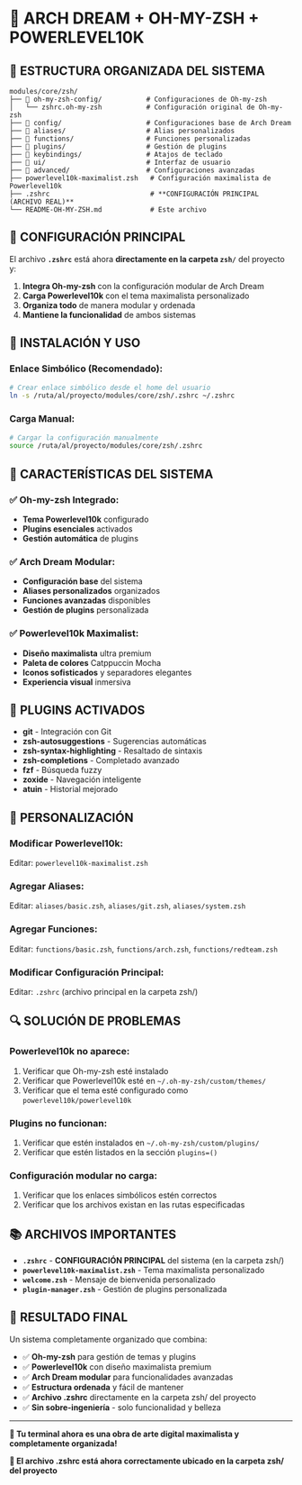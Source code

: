 # 🚀 ARCH DREAM + OH-MY-ZSH + POWERLEVEL10K

## 📁 **ESTRUCTURA ORGANIZADA DEL SISTEMA**

```
modules/core/zsh/
├── 📁 oh-my-zsh-config/           # Configuraciones de Oh-my-zsh
│   └── zshrc.oh-my-zsh           # Configuración original de Oh-my-zsh
├── 📁 config/                     # Configuraciones base de Arch Dream
├── 📁 aliases/                    # Alias personalizados
├── 📁 functions/                  # Funciones personalizadas
├── 📁 plugins/                    # Gestión de plugins
├── 📁 keybindings/                # Atajos de teclado
├── 📁 ui/                         # Interfaz de usuario
├── 📁 advanced/                   # Configuraciones avanzadas
├── powerlevel10k-maximalist.zsh   # Configuración maximalista de Powerlevel10k
├── .zshrc                         # **CONFIGURACIÓN PRINCIPAL (ARCHIVO REAL)**
└── README-OH-MY-ZSH.md            # Este archivo
```

## 🎯 **CONFIGURACIÓN PRINCIPAL**

El archivo **`.zshrc`** está ahora **directamente en la carpeta `zsh/`** del proyecto y:

1. **Integra Oh-my-zsh** con la configuración modular de Arch Dream
2. **Carga Powerlevel10k** con el tema maximalista personalizado
3. **Organiza todo** de manera modular y ordenada
4. **Mantiene la funcionalidad** de ambos sistemas

## 🔧 **INSTALACIÓN Y USO**

### **Enlace Simbólico (Recomendado):**
```bash
# Crear enlace simbólico desde el home del usuario
ln -s /ruta/al/proyecto/modules/core/zsh/.zshrc ~/.zshrc
```

### **Carga Manual:**
```bash
# Cargar la configuración manualmente
source /ruta/al/proyecto/modules/core/zsh/.zshrc
```

## 🌟 **CARACTERÍSTICAS DEL SISTEMA**

### **✅ Oh-my-zsh Integrado:**
- **Tema Powerlevel10k** configurado
- **Plugins esenciales** activados
- **Gestión automática** de plugins

### **✅ Arch Dream Modular:**
- **Configuración base** del sistema
- **Aliases personalizados** organizados
- **Funciones avanzadas** disponibles
- **Gestión de plugins** personalizada

### **✅ Powerlevel10k Maximalist:**
- **Diseño maximalista** ultra premium
- **Paleta de colores** Catppuccin Mocha
- **Iconos sofisticados** y separadores elegantes
- **Experiencia visual** inmersiva

## 🚀 **PLUGINS ACTIVADOS**

- **git** - Integración con Git
- **zsh-autosuggestions** - Sugerencias automáticas
- **zsh-syntax-highlighting** - Resaltado de sintaxis
- **zsh-completions** - Completado avanzado
- **fzf** - Búsqueda fuzzy
- **zoxide** - Navegación inteligente
- **atuin** - Historial mejorado

## 🎨 **PERSONALIZACIÓN**

### **Modificar Powerlevel10k:**
Editar: `powerlevel10k-maximalist.zsh`

### **Agregar Aliases:**
Editar: `aliases/basic.zsh`, `aliases/git.zsh`, `aliases/system.zsh`

### **Agregar Funciones:**
Editar: `functions/basic.zsh`, `functions/arch.zsh`, `functions/redteam.zsh`

### **Modificar Configuración Principal:**
Editar: `.zshrc` (archivo principal en la carpeta zsh/)

## 🔍 **SOLUCIÓN DE PROBLEMAS**

### **Powerlevel10k no aparece:**
1. Verificar que Oh-my-zsh esté instalado
2. Verificar que Powerlevel10k esté en `~/.oh-my-zsh/custom/themes/`
3. Verificar que el tema esté configurado como `powerlevel10k/powerlevel10k`

### **Plugins no funcionan:**
1. Verificar que estén instalados en `~/.oh-my-zsh/custom/plugins/`
2. Verificar que estén listados en la sección `plugins=()`

### **Configuración modular no carga:**
1. Verificar que los enlaces simbólicos estén correctos
2. Verificar que los archivos existan en las rutas especificadas

## 📚 **ARCHIVOS IMPORTANTES**

- **`.zshrc`** - **CONFIGURACIÓN PRINCIPAL** del sistema (en la carpeta zsh/)
- **`powerlevel10k-maximalist.zsh`** - Tema maximalista personalizado
- **`welcome.zsh`** - Mensaje de bienvenida personalizado
- **`plugin-manager.zsh`** - Gestión de plugins personalizada

## 🌟 **RESULTADO FINAL**

Un sistema completamente organizado que combina:
- ✅ **Oh-my-zsh** para gestión de temas y plugins
- ✅ **Powerlevel10k** con diseño maximalista premium
- ✅ **Arch Dream modular** para funcionalidades avanzadas
- ✅ **Estructura ordenada** y fácil de mantener
- ✅ **Archivo .zshrc** directamente en la carpeta zsh/ del proyecto
- ✅ **Sin sobre-ingeniería** - solo funcionalidad y belleza

---

**🎨 Tu terminal ahora es una obra de arte digital maximalista y completamente organizada!**

**📁 El archivo .zshrc está ahora correctamente ubicado en la carpeta zsh/ del proyecto**
